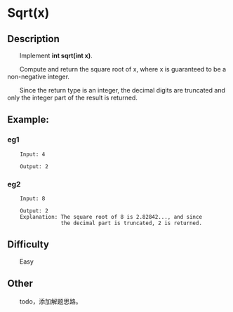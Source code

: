 # Sqrt\(x\)

## Description

&emsp;&emsp;Implement **int sqrt\(int x\)**.

&emsp;&emsp;Compute and return the square root of x, where x is guaranteed to be a non-negative integer.

&emsp;&emsp;Since the return type is an integer, the decimal digits are truncated and only the integer part of the 
result is returned.

## Example:

### eg1

```
    Input: 4
    
    Output: 2
```

### eg2

```
    Input: 8
    
    Output: 2
    Explanation: The square root of 8 is 2.82842..., and since 
                 the decimal part is truncated, 2 is returned.
```

## Difficulty

&emsp;&emsp;Easy

## Other

&emsp;&emsp;todo，添加解题思路。
